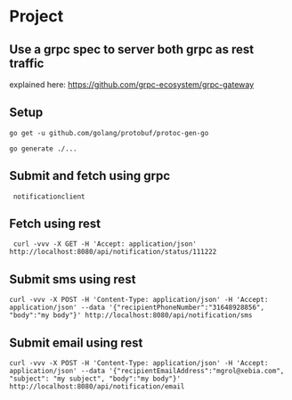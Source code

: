 # Project


## Use a grpc spec to server both grpc as rest traffic

explained here: https://github.com/grpc-ecosystem/grpc-gateway



## Setup

    go get -u github.com/golang/protobuf/protoc-gen-go
    
    go generate ./...
    

## Submit and fetch using grpc
 
     notificationclient
    
## Fetch using rest

     curl -vvv -X GET -H 'Accept: application/json' http://localhost:8080/api/notification/status/111222

## Submit sms using rest

    curl -vvv -X POST -H 'Content-Type: application/json' -H 'Accept: application/json' --data '{"recipientPhoneNumber":"31648928856", "body":"my body"}' http://localhost:8080/api/notification/sms

## Submit email using rest

    curl -vvv -X POST -H 'Content-Type: application/json' -H 'Accept: application/json' --data '{"recipientEmailAddress":"mgrol@xebia.com", "subject": "my subject", "body":"my body"}' http://localhost:8080/api/notification/email
    
